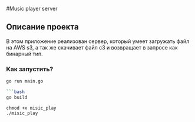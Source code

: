 #Music player server
## Описание проекта
В этом приложение реализован сервер, который умеет загружать файл на AWS s3, а так же скачивает файл с3 и возвращает в запросе как бинарный тип.






### Как запустить?




```bash
go run main.go

```bash
go build 

```
```linux
chmod +x misic_play 
./misic_play 
